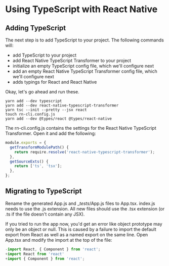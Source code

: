# Using TypeScript with React Native

## Adding TypeScript

The next step is to add TypeScript to your project. The following commands will:

+ add TypeScript to your project
+ add React Native TypeScript Transformer to your project
+ initialize an empty TypeScript config file, which we'll configure next
+ add an empty React Native TypeScript Transformer config file, which we'll configure next
+ adds typings for React and React Native

Okay, let's go ahead and run these.

```shell
yarn add --dev typescript
yarn add --dev react-native-typescript-transformer
yarn tsc --init --pretty --jsx react
touch rn-cli.config.js
yarn add --dev @types/react @types/react-native
```

The rn-cli.config.js contains the settings for the React Native TypeScript Transformer. Open it and add the following:

```javascript
module.exports = {
  getTransformModulePath() {
    return require.resolve('react-native-typescript-transformer');
  },
  getSourceExts() {
    return ['ts', 'tsx'];
  },
};
```

## Migrating to TypeScript

Rename the generated App.js and __tests_/App.js files to App.tsx. index.js needs to use the .js extension. All new files should use the .tsx extension (or .ts if the file doesn't contain any JSX).

If you tried to run the app now, you'd get an error like object prototype may only be an object or null. This is caused by a failure to import the default export from React as well as a named export on the same line. Open App.tsx and modify the import at the top of the file:

```javascript
-import React, { Component } from 'react';
+import React from 'react'
+import { Component } from 'react';
```
